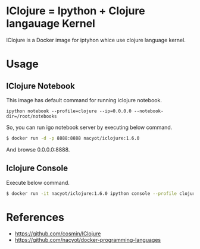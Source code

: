 # IClojure = Ipython + Clojure langauage Kernel

IClojure is a Docker image for iptyhon whice use clojure language kernel.

# Usage

## IClojure Notebook

This image has default command for running iclojure notebook.

```
ipython notebook --profile=clojure --ip=0.0.0.0 --notebook-dir=/root/notebooks
```

So, you can run igo notebook server by executing below command.

```sh
$ docker run -d -p 8888:8888 nacyot/iclojure:1.6.0
```

And browse 0.0.0.0:8888.

## Iclojure Console

Execute below command.

```sh
$ docker run -it nacyot/iclojure:1.6.0 ipython console --profile clojure
```

# References

* https://github.com/cosmin/IClojure
* https://github.com/nacyot/docker-programming-languages
